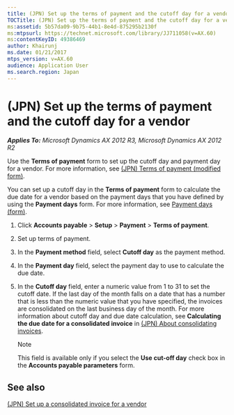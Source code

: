 ```yaml
---
title: (JPN) Set up the terms of payment and the cutoff day for a vendor
TOCTitle: (JPN) Set up the terms of payment and the cutoff day for a vendor
ms:assetid: 5b57da09-9b75-44b1-8e4d-875295b2130f
ms:mtpsurl: https://technet.microsoft.com/library/JJ711058(v=AX.60)
ms:contentKeyID: 49386469
author: Khairunj
ms.date: 01/21/2017
mtps_version: v=AX.60
audience: Application User
ms.search.region: Japan
---
```


# (JPN) Set up the terms of payment and the cutoff day for a vendor 


_**Applies To:** Microsoft Dynamics AX 2012 R3, Microsoft Dynamics AX 2012 R2_

Use the **Terms of payment** form to set up the cutoff day and payment day for a vendor. For more information, see [(JPN) Terms of payment (modified form)](https://technet.microsoft.com/library/jj711223\(v=ax.60\)).

You can set up a cutoff day in the **Terms of payment** form to calculate the due date for a vendor based on the payment days that you have defined by using the **Payment days** form. For more information, see [Payment days (form)](https://technet.microsoft.com/library/aa553269\(v=ax.60\)).

1.  Click **Accounts payable** \> **Setup** \> **Payment** \> **Terms of payment**.

2.  Set up terms of payment.

3.  In the **Payment method** field, select **Cutoff day** as the payment method.

4.  In the **Payment day** field, select the payment day to use to calculate the due date.

5.  In the **Cutoff day** field, enter a numeric value from 1 to 31 to set the cutoff date. If the last day of the month falls on a date that has a number that is less than the numeric value that you have specified, the invoices are consolidated on the last business day of the month. For more information about cutoff day and due date calculation, see **Calculating the due date for a consolidated invoice** in [(JPN) About consolidating invoices](jpn-about-consolidating-invoices.md).
    

    > [!NOTE]
    > <P>This field is available only if you select the <STRONG>Use cut-off day</STRONG> check box in the <STRONG>Accounts payable parameters</STRONG> form.</P>



## See also

[(JPN) Set up a consolidated invoice for a vendor](jpn-set-up-a-consolidated-invoice-for-a-vendor.md)

  


